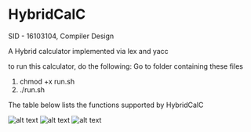 # HybridCalC

SID - 16103104, Compiler Design

A Hybrid calculator implemented via lex and yacc

to run this calculator, do the following:
Go to folder containing these files
1. chmod +x run.sh
2. ./run.sh

The table below lists the functions supported by HybridCalC


![alt text](https://github.com/singh-l/HybridCalC/blob/master/images/p1.png?raw=true)
![alt text](https://github.com/singh-l/HybridCalC/blob/master/images/p2.png?raw=true)
![alt text](https://github.com/singh-l/HybridCalC/blob/master/images/p3.png?raw=true)
